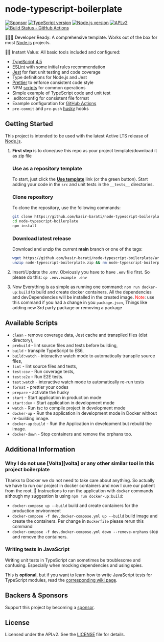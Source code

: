 # node-typescript-boilerplate

[![Sponsor][sponsor-badge]][sponsor]
[![TypeScript version][ts-badge]][typescript-4-5]
[![Node.js version][nodejs-badge]][nodejs]
[![APLv2][license-badge]][license]
[![Build Status - GitHub Actions][gha-badge]][gha-ci]

👩🏻‍💻 Developer Ready: A comprehensive template. Works out of the box for most [Node.js][nodejs] projects.

🏃🏽 Instant Value: All basic tools included and configured:

-   [TypeScript][typescript] [4.5][typescript-4-5]
-   [ESLint][eslint] with some initial rules recommendation
-   [Jest][jest] for fast unit testing and code coverage
-   Type definitions for Node.js and Jest
-   [Prettier][prettier] to enforce consistent code style
-   NPM [scripts](#available-scripts) for common operations
-   Simple example of TypeScript code and unit test
-   .editorconfig for consistent file format
-   Example configuration for [GitHub Actions][gh-actions]
-   `pre-commit` and `pre-push` [husky][husky] hooks


## Getting Started

This project is intended to be used with the latest Active LTS release of [Node.js][nodejs].

1. **First step** is to clone/use this repo as your project template/download it as zip file

    ### Use as a repository template

    To start, just click the **[Use template][repo-template-action]** link (or the green button). Start adding your code in the `src` and unit tests in the `__tests__` directories.

    ### Clone repository

    To clone the repository, use the following commands:

    ```sh
    git clone https://github.com/kasir-barati/node-typescript-boilerplate
    cd node-typescript-boilerplate
    npm install
    ```

    ### Download latest release

    Download and unzip the current **main** branch or one of the tags:

    ```sh
    wget https://github.com/kasir-barati/node-typescript-boilerplate/archive/main.zip -O node-typescript-boilerplate.zip
    unzip node-typescript-boilerplate.zip && rm node-typescript-boilerplate.zip
    ```

2. Insert/Update the .env. Obviously you have to have `.env` file first. So please do this: `cp .env.example .env`
3. Now Everything is as simple as running one command: `npm run docker-up:build` to build and create docker containers. All the dependencies and devDependencies will be installed in the created image. <span style="color: red">Note</span>: use this command if you had a change in you `package.json`, Things like adding new 3rd party package or removing a package

## Available Scripts

-   `clean` - remove coverage data, Jest cache and transpiled files (dist directory),
-   `prebuild` - lint source files and tests before building,
-   `build` - transpile TypeScript to ES6,
-   `build:watch` - interactive watch mode to automatically transpile source files,
-   `lint` - lint source files and tests,
-   `test:cov` - Run coverage tests,
-   `test:e2e` - Run E2E tests.
-   `test:watch` - interactive watch mode to automatically re-run tests
-   `format` - prettier your codes
-   `prepare` - activate the husky
-   `start` - Start application in production mode
-   `start:dev` - Start application in development mode
-   `watch` - Run tsc to compile project in development mode
-   `docker-up` - Run the application in development mode in Docker without re-building image.
-   `docker-up:build` - Run the Application in development but rebuild the image.
-   `docker-down` - Stop containers and remove the orphans too.

## Additional Information

### Why I do not use [Volta][volta] or any other similar tool in this project boilerplate

Thanks to Docker we do not need to take care about anything. So actually we have to run our project in docker containers and now I cure our patient from the root. :star_struck:
Instructions to run the application with `docker` commands although my suggestion is using `npm run docker-up:build`:

-   `docker-compose up --build` build and create containers for the production environment
-   `docker-compose -f dev.docker-compose.yml up --build` build image and create the containers. Per change in `Dockerfile` please rerun this command
-   `docker-compose -f dev.docker-compose.yml down --remove-orphans` stop and remove the containers.

### Writing tests in JavaScript

Writing unit tests in TypeScript can sometimes be troublesome and confusing. Especially when mocking dependencies and using spies.

This is **optional**, but if you want to learn how to write JavaScript tests for TypeScript modules, read the [corresponding wiki page][jest-wiki].

## Backers & Sponsors

Support this project by becoming a [sponsor][sponsor].

## License

Licensed under the APLv2. See the [LICENSE](https://github.com/kasir-barati/node-typescript-boilerplate/blob/main/LICENSE) file for details.

[ts-badge]: https://img.shields.io/badge/TypeScript-4.5-blue.svg
[nodejs-badge]: https://img.shields.io/badge/Node.js->=%2016.13-blue.svg
[nodejs]: https://nodejs.org/dist/latest-v14.x/docs/api/
[gha-badge]: https://github.com/kasir-barati/node-typescript-boilerplate/actions/workflows/nodejs.yml/badge.svg
[gha-ci]: https://github.com/kasir-barati/node-typescript-boilerplate/actions/workflows/nodejs.yml
[typescript]: https://www.typescriptlang.org/
[typescript-4-5]: https://www.typescriptlang.org/docs/handbook/release-notes/typescript-4-5.html
[license-badge]: https://img.shields.io/badge/license-APLv2-blue.svg
[license]: https://github.com/kasir-barati/node-typescript-boilerplate/blob/main/LICENSE
[sponsor-badge]: https://img.shields.io/badge/♥-Sponsor-fc0fb5.svg
[sponsor]: https://github.com/sponsors/kasir-barati
[jest]: https://facebook.github.io/jest/
[eslint]: https://github.com/eslint/eslint
[jest-wiki]: https://jestjs.io/docs/getting-started
[prettier]: https://prettier.io
[gh-actions]: https://github.com/features/actions
[repo-template-action]: https://github.com/kasir-barati/node-typescript-boilerplate/generate
[husky]: https://www.npmjs.com/package/husky
